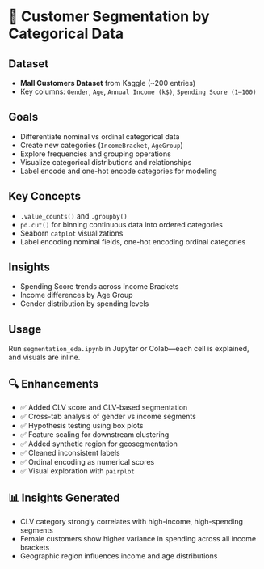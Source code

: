 # 🧠 Customer Segmentation by Categorical Data

## Dataset
- **Mall Customers Dataset** from Kaggle (~200 entries)
- Key columns: `Gender`, `Age`, `Annual Income (k$)`, `Spending Score (1–100)`

## Goals
- Differentiate nominal vs ordinal categorical data
- Create new categories (`IncomeBracket`, `AgeGroup`)
- Explore frequencies and grouping operations
- Visualize categorical distributions and relationships
- Label encode and one-hot encode categories for modeling

## Key Concepts
- `.value_counts()` and `.groupby()`
- `pd.cut()` for binning continuous data into ordered categories
- Seaborn `catplot` visualizations
- Label encoding nominal fields, one-hot encoding ordinal categories

## Insights
- Spending Score trends across Income Brackets
- Income differences by Age Group
- Gender distribution by spending levels

## Usage
Run `segmentation_eda.ipynb` in Jupyter or Colab—each cell is explained, and visuals are inline.

## 🔍 Enhancements

- ✅ Added CLV score and CLV-based segmentation
- ✅ Cross-tab analysis of gender vs income segments
- ✅ Hypothesis testing using box plots
- ✅ Feature scaling for downstream clustering
- ✅ Added synthetic region for geosegmentation
- ✅ Cleaned inconsistent labels
- ✅ Ordinal encoding as numerical scores
- ✅ Visual exploration with `pairplot`

## 📊 Insights Generated

- CLV category strongly correlates with high-income, high-spending segments
- Female customers show higher variance in spending across all income brackets
- Geographic region influences income and age distributions

